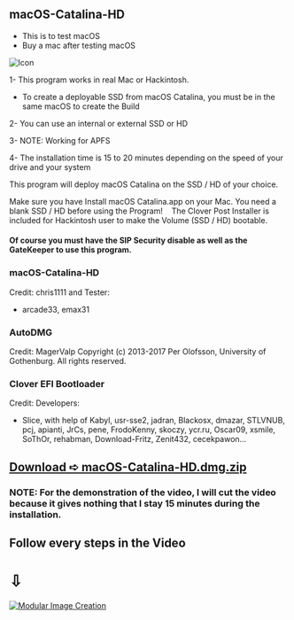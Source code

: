 ## macOS-Catalina-HD

- This is to test macOS
- Buy a mac after testing macOS



![Icon](https://user-images.githubusercontent.com/6248794/75631689-0fcc0280-5bc3-11ea-9dd1-c46271f6c60e.png)

1- This program works in real Mac or Hackintosh.
- To create a deployable SSD from macOS Catalina, you must be in the same macOS to create the Build

2- You can use an internal or external SSD or HD

3- NOTE: Working for APFS

4- The installation time is 15 to 20 minutes depending on the speed of your drive and your system

This program will deploy macOS Catalina on the SSD / HD of your choice.

Make sure you have Install macOS Catalina.app on your Mac.
You need a blank SSD / HD before using the Program!
   
The Clover Post Installer is included for Hackintosh user to make the Volume (SSD / HD) bootable.

#### Of course you must have the SIP Security disable as well as the GateKeeper to use this program.


### macOS-Catalina-HD
Credit: chris1111 and Tester: 
- arcade33, emax31

### AutoDMG
Credit: MagerValp Copyright (c) 2013-2017 Per Olofsson, University of 
Gothenburg. All rights reserved.

### Clover EFI Bootloader 
Credit: Developers:
- Slice, with help of Kabyl, usr-sse2, jadran, Blackosx, dmazar, STLVNUB, pcj, apianti, JrCs, pene, FrodoKenny, skoczy, ycr.ru, Oscar09, xsmile, SoThOr, rehabman, Download-Fritz, Zenit432, cecekpawon…
 

## [Download ➪ macOS-Catalina-HD.dmg.zip]()

### NOTE: For the demonstration of the video, I will cut the video because it gives nothing that I stay 15 minutes during the installation.

## Follow every steps in the Video 
#                      ⇩
[![Modular Image Creation](https://i25.servimg.com/u/f25/18/50/18/69/captur86.png)](https://youtu.be/GoxZI7PtRZg)

